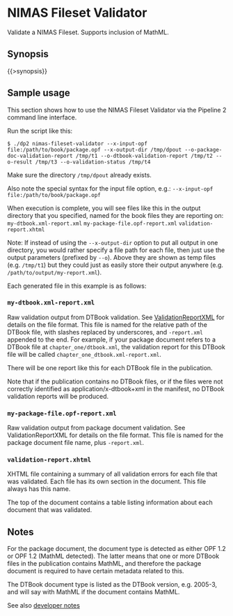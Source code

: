 <link rev="dp2:doc" href="resources/xml/nimas-fileset-validator.xpl"/>
<link rel="rdf:type" href="http://www.daisy.org/ns/pipeline/userdoc"/>
<meta property="dc:title" content="NIMAS Fileset Validator"/>

<!-- 
summary: NIMAS fileset validator module summary
-->

# NIMAS Fileset Validator

Validate a NIMAS Fileset. Supports inclusion of MathML.

## Synopsis

{{>synopsis}}

## Sample usage

This section shows how to use the NIMAS Fileset Validator via the Pipeline 2 command line interface.

Run the script like this: 
    
    $ ./dp2 nimas-fileset-validator --x-input-opf file:/path/to/book/package.opf --x-output-dir /tmp/dpout --o-package-doc-validation-report /tmp/t1 --o-dtbook-validation-report /tmp/t2 --o-result /tmp/t3 --o-validation-status /tmp/t4

Make sure the directory `/tmp/dpout` already exists.

Also note the special syntax for the input file option, e.g.: `--x-input-opf file:/path/to/book/package.opf`

When execution is complete, you will see files like this in the output directory that you specified, named for the book files they are reporting on: `my-dtbook.xml-report.xml` `my-package-file.opf-report.xml` `validation-report.xhtml`

Note: If instead of using the `--x-output-dir` option to put all output in one directory, you would rather specify a file path for each file, then just use the output parameters (prefixed by `--o`). Above they are shown as temp files (e.g. `/tmp/t1`) but they could just as easily store their output anywhere (e.g. `/path/to/output/my-report.xml`).

Each generated file in this example is as follows:

### `my-dtbook.xml-report.xml`

Raw validation output from DTBook validation. See [ValidationReportXML](http://daisy.github.io/pipeline/wiki/ValidationReportXML) for details on the file format. This file is named for the relative path of the DTBook file, with slashes replaced by underscores, and `-report.xml` appended to the end. For example, if your package document refers to a DTBook file at `chapter_one/dtbook.xml`, the validation report for this DTBook file will be called `chapter_one_dtbook.xml-report.xml`.

There will be one report like this for each DTBook file in the publication.

Note that if the publication contains no DTBook files, or if the files were not correctly identified as application/x-dtbook+xml in the manifest, no DTBook validation reports will be produced.

### `my-package-file.opf-report.xml`

Raw validation output from package document validation. See ValidationReportXML for details on the file format. This file is named for the package document file name, plus `-report.xml`.

### `validation-report.xhtml`

XHTML file containing a summary of all validation errors for each file that was validated. Each file has its own section in the document. This file always has this name.

The top of the document contains a table listing information about each document that was validated.

## Notes

For the package document, the document type is detected as either OPF 1.2 or OPF 1.2 (MathML detected). The latter means that one or more DTBook files in the publication contains MathML, and therefore the package document is required to have certain metadata related to this.

The DTBook document type is listed as the DTBook version, e.g. 2005-3, and will say with MathML if the document contains MathML.

See also [developer notes](dev-notes.md)


